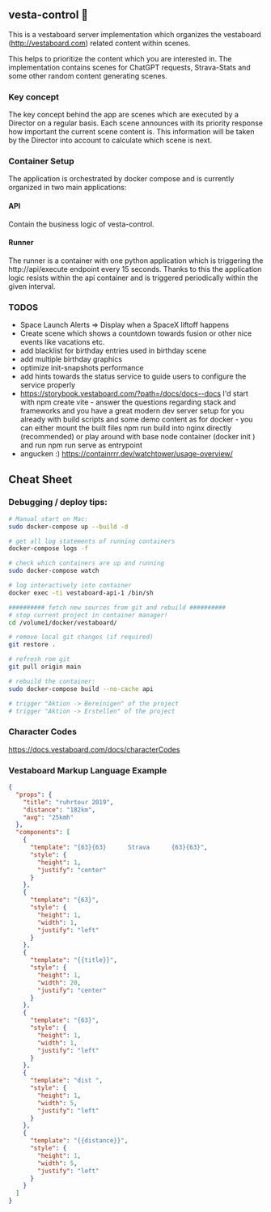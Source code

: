 ## vesta-control 🚀

This is a vestaboard server implementation which organizes the vestaboard (http://vestaboard.com) related content within scenes.

This helps to prioritize the content which you are interested in. The implementation contains scenes for ChatGPT
requests, Strava-Stats and some other random content generating scenes.


### Key concept
The key concept behind the app are scenes which are executed by a Director on a regular basis. Each scene announces with its priority response how important the current scene content is.
This information will be taken by the Director into account to calculate which scene is next.




### Container Setup
The application is orchestrated by docker compose and is currently organized in two main applications:
#### API
Contain the business logic of vesta-control.
#### Runner
The runner is a container with one python application which is triggering the http://api/execute endpoint every 15 seconds. Thanks to this the application logic resists within the api container and is triggered periodically within the given interval.


### TODOS
- Space Launch Alerts => Display when a SpaceX liftoff happens
- Create scene which shows a countdown towards fusion or other nice events like vacations etc.
- add blacklist for birthday entries used in birthday scene
- add multiple birthday graphics
- optimize init-snapshots performance
- add hints towards the status service to guide users to configure the service properly
- https://storybook.vestaboard.com/?path=/docs/docs--docs I'd start with npm create vite - answer the questions regarding stack and frameworks and you have a great modern dev server setup for you already with build scripts and some demo content
as for docker - you can either mount the built files npm run build into nginx directly (recommended) or play around with base node container (docker init ) and run npm run serve as entrypoint 
- angucken :) https://containrrr.dev/watchtower/usage-overview/

## Cheat Sheet
### Debugging / deploy tips:
```bash
# Manual start on Mac:
sudo docker-compose up --build -d

# get all log statements of running containers
docker-compose logs -f

# check which containers are up and running
sudo docker-compose watch

# log interactively into container
docker exec -ti vestaboard-api-1 /bin/sh

########## fetch new sources from git and rebuild ##########
# stop current project in container manager!
cd /volume1/docker/vestaboard/

# remove local git changes (if required)
git restore .

# refresh rom git
git pull origin main

# rebuild the container:
sudo docker-compose build --no-cache api

# trigger "Aktion -> Bereinigen" of the project
# trigger "Aktion -> Erstellen" of the project
```

### Character Codes
https://docs.vestaboard.com/docs/characterCodes

### Vestaboard Markup Language Example
```json
{
  "props": {
    "title": "ruhrtour 2019",
    "distance": "182km",
    "avg": "25kmh"
  },
  "components": [
    {
      "template": "{63}{63}      Strava      {63}{63}",
      "style": {
        "height": 1,
        "justify": "center"
      }
    },
    {
      "template": "{63}",
      "style": {
        "height": 1,
        "width": 1,
        "justify": "left"
      }
    },
    {
      "template": "{{title}}",
      "style": {
        "height": 1,
        "width": 20,
        "justify": "center"
      }
    },
    {
      "template": "{63}",
      "style": {
        "height": 1,
        "width": 1,
        "justify": "left"
      }
    },
    {
      "template": "dist ",
      "style": {
        "height": 1,
        "width": 5,
        "justify": "left"
      }
    },
    {
      "template": "{{distance}}",
      "style": {
        "height": 1,
        "width": 5,
        "justify": "left"
      }
    }
  ]
}
```